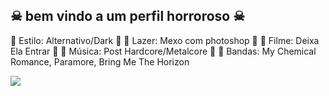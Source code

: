 ##  ☠︎︎ bem vindo a um perfil horroroso  ☠︎︎

🖤 Estilo: Alternativo/Dark 🖤
🖤 Lazer: Mexo com photoshop 🖤
🖤 Filme: Deixa Ela Entrar 🖤
🖤 Música: Post Hardcore/Metalcore 🖤
🖤 Bandas: My Chemical Romance, Paramore, Bring Me The Horizon

![](https://media1.tenor.com/m/AqY5BhDQUasAAAAd/just-wanted-to-say-you-know-welcome-to-the-school-pete.gif)

